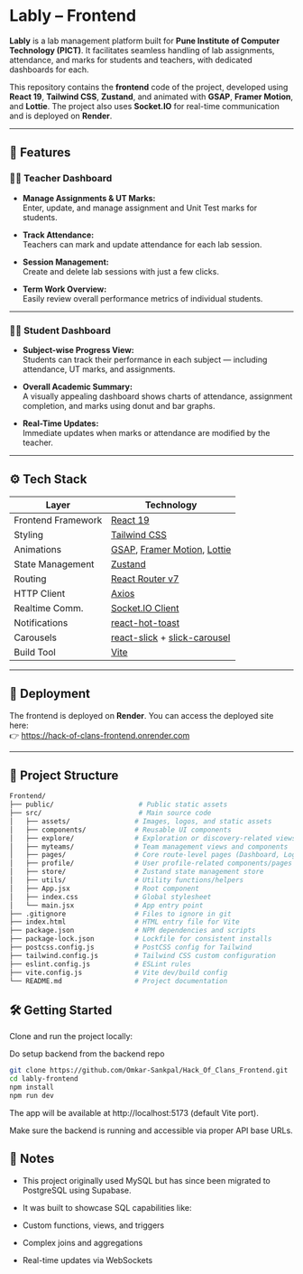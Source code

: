 # Lably – Frontend

**Lably** is a lab management platform built for **Pune Institute of Computer Technology (PICT)**. It facilitates seamless handling of lab assignments, attendance, and marks for students and teachers, with dedicated dashboards for each.

This repository contains the **frontend** code of the project, developed using **React 19**, **Tailwind CSS**, **Zustand**, and animated with **GSAP**, **Framer Motion**, and **Lottie**. The project also uses **Socket.IO** for real-time communication and is deployed on **Render**.

---

## 🎯 Features

### 👩‍🏫 Teacher Dashboard

- **Manage Assignments & UT Marks:**  
  Enter, update, and manage assignment and Unit Test marks for students.
  
- **Track Attendance:**  
  Teachers can mark and update attendance for each lab session.

- **Session Management:**  
  Create and delete lab sessions with just a few clicks.

- **Term Work Overview:**  
  Easily review overall performance metrics of individual students.

---

### 👨‍🎓 Student Dashboard

- **Subject-wise Progress View:**  
  Students can track their performance in each subject — including attendance, UT marks, and assignments.

- **Overall Academic Summary:**  
  A visually appealing dashboard shows charts of attendance, assignment completion, and marks using donut and bar graphs.

- **Real-Time Updates:**  
  Immediate updates when marks or attendance are modified by the teacher.

---

## ⚙️ Tech Stack

| Layer           | Technology                        |
|------------------|------------------------------------|
| Frontend Framework | [React 19](https://react.dev/)             |
| Styling         | [Tailwind CSS](https://tailwindcss.com/) |
| Animations      | [GSAP](https://greensock.com/gsap/), [Framer Motion](https://www.framer.com/motion/), [Lottie](https://airbnb.io/lottie/) |
| State Management| [Zustand](https://github.com/pmndrs/zustand) |
| Routing         | [React Router v7](https://reactrouter.com/) |
| HTTP Client     | [Axios](https://axios-http.com/)         |
| Realtime Comm.  | [Socket.IO Client](https://socket.io/)   |
| Notifications   | [react-hot-toast](https://react-hot-toast.com) |
| Carousels       | [react-slick](https://react-slick.neostack.com/) + [slick-carousel](https://kenwheeler.github.io/slick/) |
| Build Tool      | [Vite](https://vitejs.dev/)             |

---

## 🚀 Deployment

The frontend is deployed on **Render**. You can access the deployed site here:  
👉 https://hack-of-clans-frontend.onrender.com

---

## 📁 Project Structure

```bash
Frontend/
├── public/                     # Public static assets
├── src/                        # Main source code
│   ├── assets/                # Images, logos, and static assets
│   ├── components/            # Reusable UI components
│   ├── explore/               # Exploration or discovery-related views
│   ├── myteams/               # Team management views and components
│   ├── pages/                 # Core route-level pages (Dashboard, Login, etc.)
│   ├── profile/               # User profile-related components/pages
│   ├── store/                 # Zustand state management store
│   ├── utils/                 # Utility functions/helpers
│   ├── App.jsx                # Root component
│   ├── index.css              # Global stylesheet
│   └── main.jsx               # App entry point
├── .gitignore                 # Files to ignore in git
├── index.html                 # HTML entry file for Vite
├── package.json               # NPM dependencies and scripts
├── package-lock.json          # Lockfile for consistent installs
├── postcss.config.js          # PostCSS config for Tailwind
├── tailwind.config.js         # Tailwind CSS custom configuration
├── eslint.config.js           # ESLint rules
├── vite.config.js             # Vite dev/build config
└── README.md                  # Project documentation
```

## 🛠️ Getting Started

Clone and run the project locally:  

Do setup backend from the backend repo

```bash
git clone https://github.com/Omkar-Sankpal/Hack_Of_Clans_Frontend.git
cd lably-frontend
npm install
npm run dev
```

The app will be available at http://localhost:5173 (default Vite port).

Make sure the backend is running and accessible via proper API base URLs.

## 📌 Notes
- This project originally used MySQL but has since been migrated to PostgreSQL using Supabase.

- It was built to showcase SQL capabilities like:

- Custom functions, views, and triggers

- Complex joins and aggregations

- Real-time updates via WebSockets

